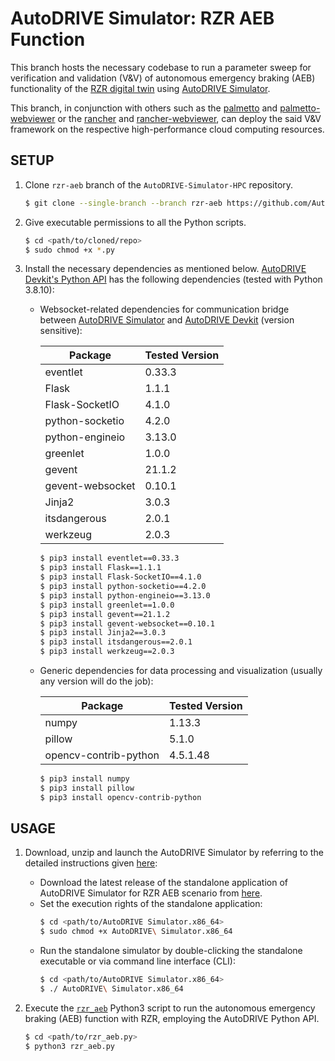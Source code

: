 # AutoDRIVE Simulator: RZR AEB Function

This branch hosts the necessary codebase to run a parameter sweep for verification and validation (V&V) of autonomous emergency braking (AEB) functionality of the [RZR digital twin](https://youtu.be/PLW1-sYW6Hw) using [AutoDRIVE Simulator](https://youtu.be/t0CgNR_LgrQ).

This branch, in conjunction with others such as the [palmetto](https://github.com/AutoDRIVE-Ecosystem/AutoDRIVE-Simulator-HPC/tree/palmetto) and [palmetto-webviewer](https://github.com/AutoDRIVE-Ecosystem/AutoDRIVE-Simulator-HPC/tree/palmetto-webviewer) or the [rancher](https://github.com/AutoDRIVE-Ecosystem/AutoDRIVE-Simulator-HPC/tree/rancher) and [rancher-webviewer](https://github.com/AutoDRIVE-Ecosystem/AutoDRIVE-Simulator-HPC/tree/rancher-webviewer), can deploy the said V&V framework on the respective high-performance cloud computing resources.

## SETUP

1. Clone `rzr-aeb` branch of the `AutoDRIVE-Simulator-HPC` repository.
    ```bash
    $ git clone --single-branch --branch rzr-aeb https://github.com/AutoDRIVE-Ecosystem/AutoDRIVE-Simulator-HPC.git
    ```
2. Give executable permissions to all the Python scripts.
   ```bash
   $ cd <path/to/cloned/repo>
   $ sudo chmod +x *.py
   ```
4. Install the necessary dependencies as mentioned below.
    [AutoDRIVE Devkit's Python API](https://github.com/Tinker-Twins/AutoDRIVE/tree/AutoDRIVE-Devkit/ADSS%20Toolkit/autodrive_py) has the following dependencies (tested with Python 3.8.10):
    
    - Websocket-related dependencies for communication bridge between [AutoDRIVE Simulator](https://github.com/Tinker-Twins/AutoDRIVE/tree/AutoDRIVE-Simulator) and [AutoDRIVE Devkit](https://github.com/Tinker-Twins/AutoDRIVE/tree/AutoDRIVE-Devkit) (version sensitive):
    
      | Package | Tested Version |
      |---------|----------------|
      | eventlet | 0.33.3 |
      | Flask | 1.1.1 |
      | Flask-SocketIO | 4.1.0 |
      | python-socketio | 4.2.0 |
      | python-engineio | 3.13.0 |
      | greenlet | 1.0.0 |
      | gevent | 21.1.2 |
      | gevent-websocket | 0.10.1 |
      | Jinja2 | 3.0.3 |
      | itsdangerous | 2.0.1 |
      | werkzeug | 2.0.3 |
      
      ```bash
      $ pip3 install eventlet==0.33.3
      $ pip3 install Flask==1.1.1
      $ pip3 install Flask-SocketIO==4.1.0
      $ pip3 install python-socketio==4.2.0
      $ pip3 install python-engineio==3.13.0
      $ pip3 install greenlet==1.0.0
      $ pip3 install gevent==21.1.2
      $ pip3 install gevent-websocket==0.10.1
      $ pip3 install Jinja2==3.0.3
      $ pip3 install itsdangerous==2.0.1
      $ pip3 install werkzeug==2.0.3
      ```
    
    - Generic dependencies for data processing and visualization (usually any version will do the job):
    
      | Package | Tested Version |
      |---------|----------------|
      | numpy | 1.13.3 |
      | pillow | 5.1.0 |
      | opencv-contrib-python | 4.5.1.48 |
      
      ```bash
      $ pip3 install numpy
      $ pip3 install pillow
      $ pip3 install opencv-contrib-python
      ```

## USAGE

1. Download, unzip and launch the AutoDRIVE Simulator by referring to the detailed instructions given [here](https://github.com/AutoDRIVE-Ecosystem/AutoDRIVE/tree/AutoDRIVE-Simulator?tab=readme-ov-file#download-and-run):
   - Download the latest release of the standalone application of AutoDRIVE Simulator for RZR AEB scenario from [here](https://github.com/AutoDRIVE-Ecosystem/AutoDRIVE-Simulator-HPC/releases/download/rzr-aeb-0.1.0/AutoDRIVE.Simulator.zip).
   - Set the execution rights of the standalone application:
     ```bash
     $ cd <path/to/AutoDRIVE Simulator.x86_64>
     $ sudo chmod +x AutoDRIVE\ Simulator.x86_64
     ```
   - Run the standalone simulator by double-clicking the standalone executable or via command line interface (CLI):
     ```bash
     $ cd <path/to/AutoDRIVE Simulator.x86_64>
     $ ./ AutoDRIVE\ Simulator.x86_64
     ```

3. Execute the [`rzr_aeb`](https://github.com/AutoDRIVE-Ecosystem/AutoDRIVE-Simulator-HPC/blob/rzr-aeb/rzr_aeb.py) Python3 script to run the autonomous emergency braking (AEB) function with RZR, employing the AutoDRIVE Python API.
    ```bash
    $ cd <path/to/rzr_aeb.py>
    $ python3 rzr_aeb.py
    ```
